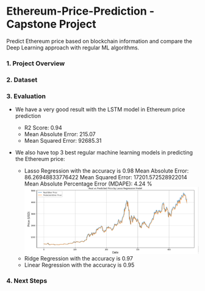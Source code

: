 # Ethereum-Price-Prediction - Capstone Project
Predict Ethereum price based on blockchain information and compare the Deep Learning approach with regular ML algorithms.

### 1. Project Overview


### 2. Dataset

### 3. Evaluation
- We have a very good result with the LSTM model in Ethereum price prediction
  - R2 Score:  0.94
  - Mean Absolute Error:  215.07
  - Mean Squared Error:  92685.31
 
- We also have top 3 best regular machine learning models in predicting the Ethereum price:
  - Lasso Regression with the accuracy is 0.98
  Mean Absolute Error:  86.26948833776422
  Mean Squared Error:  17201.572528922014
  Mean Absolute Percentage Error (MDAPE): 4.24 %
  ![](images/Lasso.PNG)
  - Ridge Regression with the accuracy is 0.97
  - Linear Regression with the accuracy is 0.95
  
### 4. Next Steps

